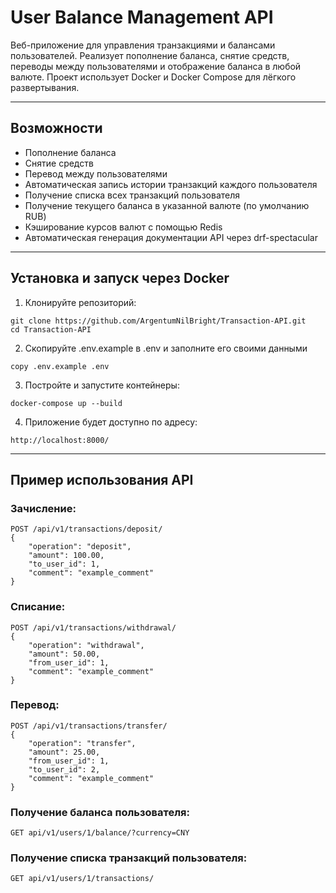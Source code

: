 # User Balance Management API

Веб-приложение для управления транзакциями и балансами пользователей. Реализует пополнение баланса, снятие средств,
переводы между пользователями и отображение баланса в любой валюте. Проект использует Docker и Docker Compose для
лёгкого развертывания.

---

## Возможности

- Пополнение баланса
- Снятие средств
- Перевод между пользователями
- Автоматическая запись истории транзакций каждого пользователя
- Получение списка всех транзакций пользователя
- Получение текущего баланса в указанной валюте (по умолчанию RUB)
- Кэширование курсов валют с помощью Redis
- Автоматическая генерация документации API через drf-spectacular

---

## Установка и запуск через Docker

1. Клонируйте репозиторий:

```commandline
git clone https://github.com/ArgentumNilBright/Transaction-API.git
cd Transaction-API
```

2. Скопируйте .env.example в .env и заполните его своими данными

```commandline
copy .env.example .env
```

3. Постройте и запустите контейнеры:

```commandline
docker-compose up --build
```

4. Приложение будет доступно по адресу:

```commandline
http://localhost:8000/
```

---

## Пример использования API

### Зачисление:

```commandline
POST /api/v1/transactions/deposit/
{
    "operation": "deposit",
    "amount": 100.00,
    "to_user_id": 1,
    "comment": "example_comment"
}
```

### Списание:

```commandline
POST /api/v1/transactions/withdrawal/
{
    "operation": "withdrawal",
    "amount": 50.00,
    "from_user_id": 1,
    "comment": "example_comment"
}
```

### Перевод:

```commandline
POST /api/v1/transactions/transfer/
{
    "operation": "transfer",
    "amount": 25.00,
    "from_user_id": 1,
    "to_user_id": 2,
    "comment": "example_comment"
}
```

### Получение баланса пользователя:

```commandline
GET api/v1/users/1/balance/?currency=CNY
```

### Получение списка транзакций пользователя:

```commandline
GET api/v1/users/1/transactions/
```